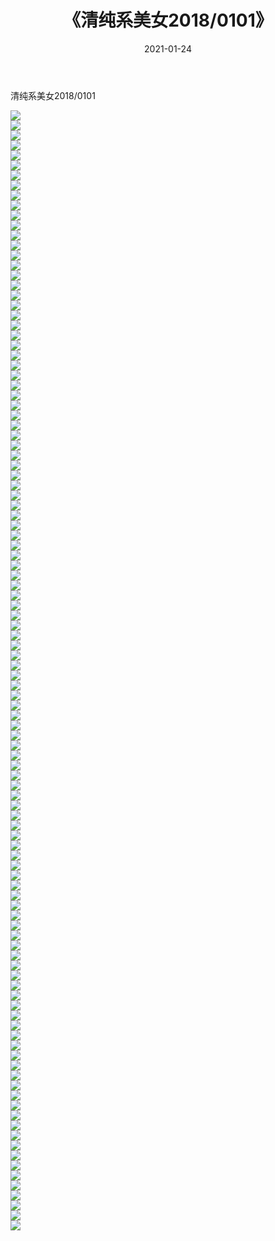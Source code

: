﻿---
layout: post
title:  《清纯系美女2018/0101》
date:   2021-01-24
img: http://img.660000.xyz/Sharelink/清纯系美女/2018/0101/000.jpg
categories: [美女, 清纯, 唯美]
---

清纯系美女2018/0101

 ![](http://img.660000.xyz/Sharelink/清纯系美女/2018/0101/001.jpg) <br>![](http://img.660000.xyz/Sharelink/清纯系美女/2018/0101/002.jpg) <br>![](http://img.660000.xyz/Sharelink/清纯系美女/2018/0101/003.jpg) <br>![](http://img.660000.xyz/Sharelink/清纯系美女/2018/0101/004.jpg) <br>![](http://img.660000.xyz/Sharelink/清纯系美女/2018/0101/005.jpg) <br>![](http://img.660000.xyz/Sharelink/清纯系美女/2018/0101/006.jpg) <br>![](http://img.660000.xyz/Sharelink/清纯系美女/2018/0101/007.jpg) <br>![](http://img.660000.xyz/Sharelink/清纯系美女/2018/0101/008.jpg) <br>![](http://img.660000.xyz/Sharelink/清纯系美女/2018/0101/009.jpg) <br>![](http://img.660000.xyz/Sharelink/清纯系美女/2018/0101/010.jpg) <br>![](http://img.660000.xyz/Sharelink/清纯系美女/2018/0101/011.jpg) <br>![](http://img.660000.xyz/Sharelink/清纯系美女/2018/0101/012.jpg) <br>![](http://img.660000.xyz/Sharelink/清纯系美女/2018/0101/013.jpg) <br>![](http://img.660000.xyz/Sharelink/清纯系美女/2018/0101/014.jpg) <br>![](http://img.660000.xyz/Sharelink/清纯系美女/2018/0101/015.jpg) <br>![](http://img.660000.xyz/Sharelink/清纯系美女/2018/0101/016.jpg) <br>![](http://img.660000.xyz/Sharelink/清纯系美女/2018/0101/017.jpg) <br>![](http://img.660000.xyz/Sharelink/清纯系美女/2018/0101/018.jpg) <br>![](http://img.660000.xyz/Sharelink/清纯系美女/2018/0101/019.jpg) <br>![](http://img.660000.xyz/Sharelink/清纯系美女/2018/0101/020.jpg) <br>![](http://img.660000.xyz/Sharelink/清纯系美女/2018/0101/021.jpg) <br>![](http://img.660000.xyz/Sharelink/清纯系美女/2018/0101/022.jpg) <br>![](http://img.660000.xyz/Sharelink/清纯系美女/2018/0101/023.jpg) <br>![](http://img.660000.xyz/Sharelink/清纯系美女/2018/0101/024.jpg) <br>![](http://img.660000.xyz/Sharelink/清纯系美女/2018/0101/025.jpg) <br>![](http://img.660000.xyz/Sharelink/清纯系美女/2018/0101/026.jpg) <br>![](http://img.660000.xyz/Sharelink/清纯系美女/2018/0101/027.jpg) <br>![](http://img.660000.xyz/Sharelink/清纯系美女/2018/0101/028.jpg) <br>![](http://img.660000.xyz/Sharelink/清纯系美女/2018/0101/029.jpg) <br>![](http://img.660000.xyz/Sharelink/清纯系美女/2018/0101/030.jpg) <br>![](http://img.660000.xyz/Sharelink/清纯系美女/2018/0101/031.jpg) <br>![](http://img.660000.xyz/Sharelink/清纯系美女/2018/0101/032.jpg) <br>![](http://img.660000.xyz/Sharelink/清纯系美女/2018/0101/033.jpg) <br>![](http://img.660000.xyz/Sharelink/清纯系美女/2018/0101/034.jpg) <br>![](http://img.660000.xyz/Sharelink/清纯系美女/2018/0101/035.jpg) <br>![](http://img.660000.xyz/Sharelink/清纯系美女/2018/0101/036.jpg) <br>![](http://img.660000.xyz/Sharelink/清纯系美女/2018/0101/037.jpg) <br>![](http://img.660000.xyz/Sharelink/清纯系美女/2018/0101/038.jpg) <br>![](http://img.660000.xyz/Sharelink/清纯系美女/2018/0101/039.jpg) <br>![](http://img.660000.xyz/Sharelink/清纯系美女/2018/0101/040.jpg) <br>![](http://img.660000.xyz/Sharelink/清纯系美女/2018/0101/041.jpg) <br>![](http://img.660000.xyz/Sharelink/清纯系美女/2018/0101/042.jpg) <br>![](http://img.660000.xyz/Sharelink/清纯系美女/2018/0101/043.jpg) <br>![](http://img.660000.xyz/Sharelink/清纯系美女/2018/0101/044.jpg) <br>![](http://img.660000.xyz/Sharelink/清纯系美女/2018/0101/045.jpg) <br>![](http://img.660000.xyz/Sharelink/清纯系美女/2018/0101/046.jpg) <br>![](http://img.660000.xyz/Sharelink/清纯系美女/2018/0101/047.jpg) <br>![](http://img.660000.xyz/Sharelink/清纯系美女/2018/0101/048.jpg) <br>![](http://img.660000.xyz/Sharelink/清纯系美女/2018/0101/049.jpg) <br>![](http://img.660000.xyz/Sharelink/清纯系美女/2018/0101/050.jpg) <br>![](http://img.660000.xyz/Sharelink/清纯系美女/2018/0101/051.jpg) <br>![](http://img.660000.xyz/Sharelink/清纯系美女/2018/0101/052.jpg) <br>![](http://img.660000.xyz/Sharelink/清纯系美女/2018/0101/053.jpg) <br>![](http://img.660000.xyz/Sharelink/清纯系美女/2018/0101/054.jpg) <br>![](http://img.660000.xyz/Sharelink/清纯系美女/2018/0101/055.jpg) <br>![](http://img.660000.xyz/Sharelink/清纯系美女/2018/0101/056.jpg) <br>![](http://img.660000.xyz/Sharelink/清纯系美女/2018/0101/057.jpg) <br>![](http://img.660000.xyz/Sharelink/清纯系美女/2018/0101/058.jpg) <br>![](http://img.660000.xyz/Sharelink/清纯系美女/2018/0101/059.jpg) <br>![](http://img.660000.xyz/Sharelink/清纯系美女/2018/0101/060.jpg) <br>![](http://img.660000.xyz/Sharelink/清纯系美女/2018/0101/061.jpg) <br>![](http://img.660000.xyz/Sharelink/清纯系美女/2018/0101/062.jpg) <br>![](http://img.660000.xyz/Sharelink/清纯系美女/2018/0101/063.jpg) <br>![](http://img.660000.xyz/Sharelink/清纯系美女/2018/0101/064.jpg) <br>![](http://img.660000.xyz/Sharelink/清纯系美女/2018/0101/065.jpg) <br>![](http://img.660000.xyz/Sharelink/清纯系美女/2018/0101/066.jpg) <br>![](http://img.660000.xyz/Sharelink/清纯系美女/2018/0101/067.jpg) <br>![](http://img.660000.xyz/Sharelink/清纯系美女/2018/0101/068.jpg) <br>![](http://img.660000.xyz/Sharelink/清纯系美女/2018/0101/069.jpg) <br>![](http://img.660000.xyz/Sharelink/清纯系美女/2018/0101/070.jpg) <br>![](http://img.660000.xyz/Sharelink/清纯系美女/2018/0101/071.jpg) <br>![](http://img.660000.xyz/Sharelink/清纯系美女/2018/0101/072.jpg) <br>![](http://img.660000.xyz/Sharelink/清纯系美女/2018/0101/073.jpg) <br>![](http://img.660000.xyz/Sharelink/清纯系美女/2018/0101/074.jpg) <br>![](http://img.660000.xyz/Sharelink/清纯系美女/2018/0101/075.jpg) <br>![](http://img.660000.xyz/Sharelink/清纯系美女/2018/0101/076.jpg) <br>![](http://img.660000.xyz/Sharelink/清纯系美女/2018/0101/077.jpg) <br>![](http://img.660000.xyz/Sharelink/清纯系美女/2018/0101/078.jpg) <br>![](http://img.660000.xyz/Sharelink/清纯系美女/2018/0101/079.jpg) <br>![](http://img.660000.xyz/Sharelink/清纯系美女/2018/0101/080.jpg) <br>![](http://img.660000.xyz/Sharelink/清纯系美女/2018/0101/081.jpg) <br>![](http://img.660000.xyz/Sharelink/清纯系美女/2018/0101/082.jpg) <br>![](http://img.660000.xyz/Sharelink/清纯系美女/2018/0101/083.jpg) <br>![](http://img.660000.xyz/Sharelink/清纯系美女/2018/0101/084.jpg) <br>![](http://img.660000.xyz/Sharelink/清纯系美女/2018/0101/085.jpg) <br>![](http://img.660000.xyz/Sharelink/清纯系美女/2018/0101/086.jpg) <br>![](http://img.660000.xyz/Sharelink/清纯系美女/2018/0101/087.jpg) <br>![](http://img.660000.xyz/Sharelink/清纯系美女/2018/0101/088.jpg) <br>![](http://img.660000.xyz/Sharelink/清纯系美女/2018/0101/089.jpg) <br>![](http://img.660000.xyz/Sharelink/清纯系美女/2018/0101/090.jpg) <br>![](http://img.660000.xyz/Sharelink/清纯系美女/2018/0101/091.jpg) <br>![](http://img.660000.xyz/Sharelink/清纯系美女/2018/0101/092.jpg) <br>![](http://img.660000.xyz/Sharelink/清纯系美女/2018/0101/093.jpg) <br>![](http://img.660000.xyz/Sharelink/清纯系美女/2018/0101/094.jpg) <br>![](http://img.660000.xyz/Sharelink/清纯系美女/2018/0101/095.jpg) <br>![](http://img.660000.xyz/Sharelink/清纯系美女/2018/0101/096.jpg) <br>![](http://img.660000.xyz/Sharelink/清纯系美女/2018/0101/097.jpg) <br>![](http://img.660000.xyz/Sharelink/清纯系美女/2018/0101/098.jpg) <br>![](http://img.660000.xyz/Sharelink/清纯系美女/2018/0101/099.jpg) <br>![](http://img.660000.xyz/Sharelink/清纯系美女/2018/0101/100.jpg) <br>![](http://img.660000.xyz/Sharelink/清纯系美女/2018/0101/101.jpg) <br>![](http://img.660000.xyz/Sharelink/清纯系美女/2018/0101/102.jpg) <br>![](http://img.660000.xyz/Sharelink/清纯系美女/2018/0101/103.jpg) <br>![](http://img.660000.xyz/Sharelink/清纯系美女/2018/0101/104.jpg) <br>![](http://img.660000.xyz/Sharelink/清纯系美女/2018/0101/105.jpg) <br>![](http://img.660000.xyz/Sharelink/清纯系美女/2018/0101/106.jpg) <br>![](http://img.660000.xyz/Sharelink/清纯系美女/2018/0101/107.jpg) <br>![](http://img.660000.xyz/Sharelink/清纯系美女/2018/0101/108.jpg) <br>![](http://img.660000.xyz/Sharelink/清纯系美女/2018/0101/109.jpg) <br>![](http://img.660000.xyz/Sharelink/清纯系美女/2018/0101/110.jpg) <br>![](http://img.660000.xyz/Sharelink/清纯系美女/2018/0101/111.jpg) <br>![](http://img.660000.xyz/Sharelink/清纯系美女/2018/0101/112.jpg) <br>